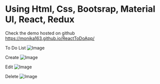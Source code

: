 





# Using Html, Css, Bootsrap, Material UI, React, Redux

Check the demo hosted on github https://monika163.github.io/ReactToDoApp/


To Do List
![Image](https://github.com/user-attachments/assets/f290bd12-3dad-4ae9-a1ee-0003b8679cfd)

Create
![Image](https://github.com/user-attachments/assets/ab42b752-5882-4122-be69-ef1ccecd1fdc)

Edit
![Image](https://github.com/user-attachments/assets/863321ec-1e77-45e7-865f-99c678f06743)

Delete
![Image](https://github.com/user-attachments/assets/1301ac50-cd1e-4ab2-bdf5-56b184bb3942)
